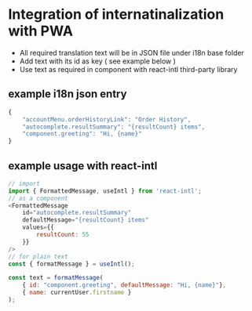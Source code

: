 # Integration of internatinalization with PWA

- All required translation text will be in JSON file under i18n base folder
- Add text with its id as key ( see example below )
- Use text as required in component with react-intl third-party library

## example i18n json entry

```js
{
    "accountMenu.orderHistoryLink": "Order History",
    "autocomplete.resultSummary": "{resultCount} items",
    "component.greeting": "Hi, {name}"
}
```

## example usage with react-intl

```js
// import
import { FormattedMessage, useIntl } from 'react-intl';
// as a component
<FormattedMessage
    id="autocomplete.resultSummary"
    defaultMessage="{resultCount} items"
    values={{
        resultCount: 55
    }}
/>
// for plain text
const { formatMessage } = useIntl();

const text = formatMessage(
    { id: "component.greeting", defaultMessage: "Hi, {name}"},
    { name: currentUser.firstname }
);
```